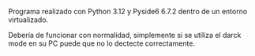 Programa realizado con Python 3.12 y Pyside6 6.7.2 dentro de un entorno virtualizado. 

Debería de funcionar con normalidad, simplemente si se utiliza el darck mode en su PC puede que no lo dectecte correctamente.
